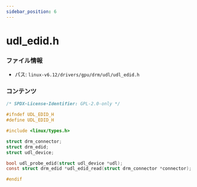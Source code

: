 ```yaml
---
sidebar_position: 6
---
```

# udl_edid.h

### ファイル情報

- パス: `linux-v6.12/drivers/gpu/drm/udl/udl_edid.h`

### コンテンツ

```h
/* SPDX-License-Identifier: GPL-2.0-only */

#ifndef UDL_EDID_H
#define UDL_EDID_H

#include <linux/types.h>

struct drm_connector;
struct drm_edid;
struct udl_device;

bool udl_probe_edid(struct udl_device *udl);
const struct drm_edid *udl_edid_read(struct drm_connector *connector);

#endif

```
